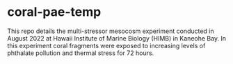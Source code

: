 # coral-pae-temp
This repo details the multi-stressor mesocosm experiment conducted in August 2022 at Hawaii Institute of Marine Biology (HIMB) in Kaneohe Bay. In this experiment coral fragments were exposed to increasing levels of phthalate pollution and thermal stress for 72 hours. 
